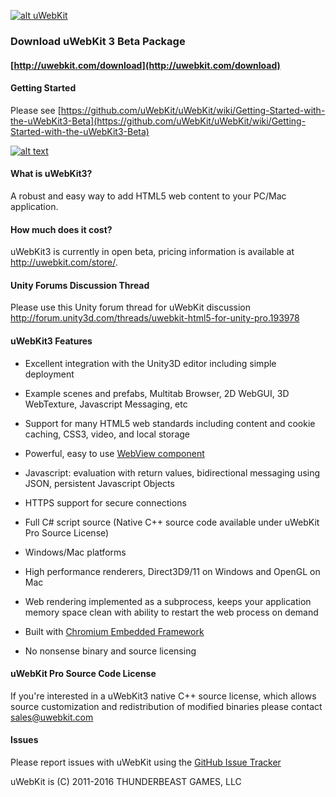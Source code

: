[![alt uWebKit](http://uwebkit.com/wp-content/uploads/2014/08/uWebKit_FeaturesHeader4.jpg)](http://www.uwebkit.com)

### Download uWebKit 3 Beta Package 

#### [http://uwebkit.com/download](http://uwebkit.com/download)

#### Getting Started

Please see [https://github.com/uWebKit/uWebKit/wiki/Getting-Started-with-the-uWebKit3-Beta](https://github.com/uWebKit/uWebKit/wiki/Getting-Started-with-the-uWebKit3-Beta)

[MultiTabBrowserGif]: https://github.com/uWebKit/uWebKit/wiki/Images/MultitabBrowserOptimized.gif
[![alt text][MultiTabBrowserGif]](https://github.com/uWebKit/uWebKit/wiki/Getting-Started-with-the-uWebKit3-Beta)

#### What is uWebKit3?

A robust and easy way to add HTML5 web content to your PC/Mac application.

#### How much does it cost?

uWebKit3 is currently in open beta, pricing information is available at <a href="http://uwebkit.com/store/" target="_blank">http://uwebkit.com/store/</a>.

#### Unity Forums Discussion Thread

Please use this Unity forum thread for uWebKit discussion <a href="http://forum.unity3d.com/threads/uwebkit-html5-for-unity-pro.193978" target="_blank">http://forum.unity3d.com/threads/uwebkit-html5-for-unity-pro.193978</a> 

#### uWebKit3 Features

+ Excellent integration with the Unity3D editor including simple deployment   

+ Example scenes and prefabs, Multitab Browser, 2D WebGUI, 3D WebTexture, Javascript Messaging, etc

+ Support for many HTML5 web standards including content and cookie caching, CSS3, video, and local storage

+ Powerful, easy to use <a href="https://github.com/uWebKit/uWebKit/blob/master/uWebKit/Assets/uWebKit/UWKWebView.cs" target="_blank">WebView component</a>

+ Javascript: evaluation with return values, bidirectional messaging using JSON, persistent Javascript Objects

+ HTTPS support for secure connections

+ Full C# script source (Native C++ source code available under uWebKit Pro Source License)

+ Windows/Mac platforms

+ High performance renderers, Direct3D9/11 on Windows and OpenGL on Mac

+ Web rendering implemented as a subprocess, keeps your application memory space clean with ability to restart the web process on demand  

+ Built with <a href="https://bitbucket.org/chromiumembedded/cef" target="_blank">Chromium Embedded Framework</a>

+ No nonsense binary and source licensing


#### uWebKit Pro Source Code License

If you're interested in a uWebKit3 native C++ source license, which allows source customization and redistribution of modified binaries please contact sales@uwebkit.com   

#### Issues

Please report issues with uWebKit using the [GitHub Issue Tracker](https://github.com/uWebKit/uWebKit/issues)

uWebKit is (C) 2011-2016 THUNDERBEAST GAMES, LLC
